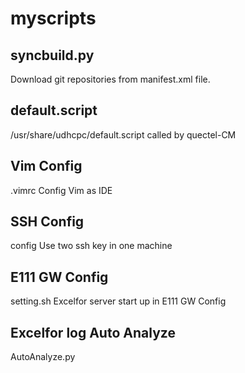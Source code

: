 # myscripts
## syncbuild.py
Download git repositories from manifest.xml file.

## default.script
/usr/share/udhcpc/default.script
called by quectel-CM

## Vim Config
.vimrc
Config Vim as IDE

## SSH Config
config
Use two ssh key in one machine

## E111 GW Config
setting.sh
Excelfor server start up in E111 GW Config

## Excelfor log Auto Analyze
AutoAnalyze.py



